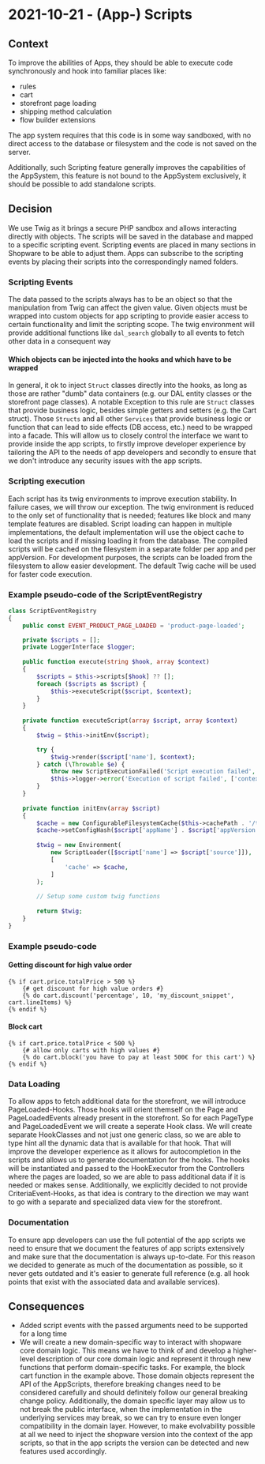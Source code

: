 # 2021-10-21 - (App-) Scripts

## Context

To improve the abilities of Apps, they should be able to execute code synchronously and hook into familiar places like:

- rules
- cart
- storefront page loading
- shipping method calculation
- flow builder extensions

The app system requires that this code is in some way sandboxed, with no direct access to the database or filesystem and the code is not saved on the server.

Additionally, such Scripting feature generally improves the capabilities of the AppSystem, this feature is not bound to the AppSystem exclusively, it should be possible to add standalone scripts.

## Decision

We use Twig as it brings a secure PHP sandbox and allows interacting directly with objects. The scripts will be saved in the database and mapped to a specific scripting event. 
Scripting events are placed in many sections in Shopware to be able to adjust them. Apps can subscribe to the scripting events by placing their scripts into the correspondingly named folders.

### Scripting Events

The data passed to the scripts always has to be an object so that the manipulation from Twig can affect the given value. 
Given objects must be wrapped into custom objects for app scripting to provide easier access to certain functionality and limit the scripting scope. 
The twig environment will provide additional functions like `dal_search` globally to all events to fetch other data in a consequent way

#### Which objects can be injected into the hooks and which have to be wrapped

In general, it ok to inject `Struct` classes directly into the hooks, as long as those are rather "dumb" data containers (e.g. our DAL entity classes or the storefront page classes).
A notable Exception to this rule are `Struct` classes that provide business logic, besides simple getters and setters (e.g. the Cart struct).
Those `Structs` and all other `Services` that provide business logic or function that can lead to side effects (DB access, etc.) need to be wrapped into a facade.
This will allow us to closely control the interface we want to provide inside the app scripts, to firstly improve developer experience by tailoring the API to the needs of app developers and secondly to ensure that we don't introduce any security issues with the app scripts.

### Scripting execution

Each script has its twig environments to improve execution stability. In failure cases, we will throw our exception. 
The twig environment is reduced to the only set of functionality that is needed; features like block and many template features are disabled.
Script loading can happen in multiple implementations, the default implementation will use the object cache to load the scripts and if missing loading it from the database.
The compiled scripts will be cached on the filesystem in a separate folder per app and per appVersion. 
For development purposes, the scripts can be loaded from the filesystem to allow easier development. The default Twig cache will be used for faster code execution.

### Example pseudo-code of the ScriptEventRegistry

```php
class ScriptEventRegistry
{
    public const EVENT_PRODUCT_PAGE_LOADED = 'product-page-loaded';

    private $scripts = [];
    private LoggerInterface $logger;
    
    public function execute(string $hook, array $context)
    {
        $scripts = $this->scripts[$hook] ?? [];
        foreach ($scripts as $script) {
            $this->executeScript($script, $context);
        }
    }
    
    private function executeScript(array $script, array $context) 
    {
        $twig = $this->initEnv($script);

        try {
            $twig->render($script['name'], $context);
        } catch (\Throwable $e) {
            throw new ScriptExecutionFailed('Script execution failed', $e);
            $this->logger->error('Execution of script failed', ['context' => $context, 'error' => $e]));
        }
    }
    
    private function initEnv(array $script) 
    {
        $cache = new ConfigurableFilesystemCache($this->cachePath . '/twig/scripts');
        $cache->setConfigHash($script['appName'] . $script['appVersion']);
        
        $twig = new Environment(
            new ScriptLoader([$script['name'] => $script['source']]),
            [
                'cache' => $cache,
            ]
        );
        
        // Setup some custom twig functions
        
        return $twig;
    }
}
```

### Example pseudo-code

#### Getting discount for high value order

```twig
{% if cart.price.totalPrice > 500 %}
    {# get discount for high value orders #}
    {% do cart.discount('percentage', 10, 'my_discount_snippet', cart.lineItems) %}
{% endif %}
```

#### Block cart

```twig
{% if cart.price.totalPrice < 500 %}
    {# allow only carts with high values #}
    {% do cart.block('you have to pay at least 500€ for this cart') %}
{% endif %}
```

### Data Loading

To allow apps to fetch additional data for the storefront, we will introduce PageLoaded-Hooks.
Those hooks will orient themself on the Page and PageLoadedEvents already present in the storefront. So for each PageType and PageLoadedEvent we will create a seperate Hook class.
We will create separate HookClasses and not just one generic class, so we are able to type hint all the dynamic data that is available for that hook. That will improve the developer experience as it allows for autocompletion in the scripts and allows us to generate documentation for the hooks.
The hooks will be instantiated and passed to the HookExecutor from the Controllers where the pages are loaded, so we are able to pass additional data if it is needed or makes sense.
Additionally, we explicitly decided to not provide CriteriaEvent-Hooks, as that idea is contrary to the direction we may want to go with a separate and specialized data view for the storefront.

### Documentation

To ensure app developers can use the full potential of the app scripts we need to ensure that we document the features of app scripts extensively and make sure that the documentation is always up-to-date.
For this reason we decided to generate as much of the documentation as possible, so it never gets outdated and it's easier to generate full reference (e.g. all hook points that exist with the associated data and available services).

## Consequences

- Added script events with the passed arguments need to be supported for a long time
- We will create a new domain-specific way to interact with shopware core domain logic. This means we have to think of and develop a higher-level description of our core domain logic and represent it through new
functions that perform domain-specific tasks. For example, the block cart function in the example above. Those domain objects represent the API of the AppScripts, therefore breaking changes need to be considered carefully and should definitely follow our general breaking change policy. 
Additionally, the domain specific layer may allow us to not break the public interface, when the implementation in the underlying services may break, so we can try to ensure even longer compatibility in the domain layer.
However, to make evolvability possible at all we need to inject the shopware version into the context of the app scripts, so that in the app scripts the version can be detected and new features used accordingly.
